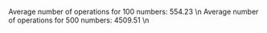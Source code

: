 Average number of operations for 100 numbers: 554.23 \n
Average number of operations for 500 numbers: 4509.51 \n
